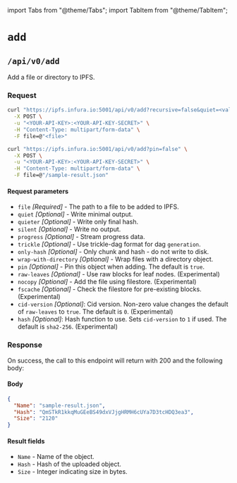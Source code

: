 import Tabs from "@theme/Tabs";
import TabItem from "@theme/TabItem";

# `add`

## `/api/v0/add`

Add a file or directory to IPFS.

### Request

<Tabs>
  <TabItem value="Syntax" label="Syntax" default>

```bash
curl "https://ipfs.infura.io:5001/api/v0/add?recursive=false&quiet=<value>&quieter=<value>&silent=<value>&progress=<value>&trickle=<value>&only-hash=<value>&wrap-with-directory=<value>&hidden=<value>&chunker=<value>&pin=true&raw-leaves=<value>&nocopy=<value>&fscache=<value>&cid-version=0&hash=sha2-256" \
  -X POST \
  -u "<YOUR-API-KEY>:<YOUR-API-KEY-SECRET>" \
  -H "Content-Type: multipart/form-data" \
  -F file=@"<file>"
```

  </TabItem>
  <TabItem value="Example" label="Example" >

```bash
curl "https://ipfs.infura.io:5001/api/v0/add?pin=false" \
  -X POST \
  -u "<YOUR-API-KEY>:<YOUR-API-KEY-SECRET>" \
  -H "Content-Type: multipart/form-data" \
  -F file=@"/sample-result.json"
```

  </TabItem>
</Tabs>

#### Request parameters

- `file` _\[Required]_ - The path to a file to be added to IPFS.
- `quiet` _\[Optional]_ - Write minimal output.
- `quieter` _\[Optional]_ - Write only final hash.
- `silent` _\[Optional]_ - Write no output.
- `progress` _\[Optional]_ - Stream progress data.
- `trickle` _\[Optional]_ - Use trickle-dag format for dag `generation`.
- `only-hash` _\[Optional]_ - Only chunk and hash - do not write to disk.
- `wrap-with-directory` _\[Optional]_ - Wrap files with a directory object.
- `pin` _\[Optional]_ - Pin this object when adding. The default is `true`.
- `raw-leaves` _\[Optional]_ - Use raw blocks for leaf nodes. (Experimental)
- `nocopy` _\[Optional]_ - Add the file using filestore. (Experimental)
- `fscache` _\[Optional]_ - Check the filestore for pre-existing blocks. (Experimental)
- `cid-version` _\[Optional]_: Cid version. Non-zero value changes the default of `raw-leaves` to `true`. The default is `0`. (Experimental)
- `hash` _\[Optional]_: Hash function to use. Sets `cid-version` to `1` if used. The default is `sha2-256`. (Experimental)

### Response

On success, the call to this endpoint will return with 200 and the following body:

#### Body

```json
{
  "Name": "sample-result.json",
  "Hash": "QmSTkR1kkqMuGEeBS49dxVJjgHRMH6cUYa7D3tcHDQ3ea3",
  "Size": "2120"
}
```

#### Result fields

- `Name` - Name of the object.
- `Hash` - Hash of the uploaded object.
- `Size` - Integer indicating size in bytes.
